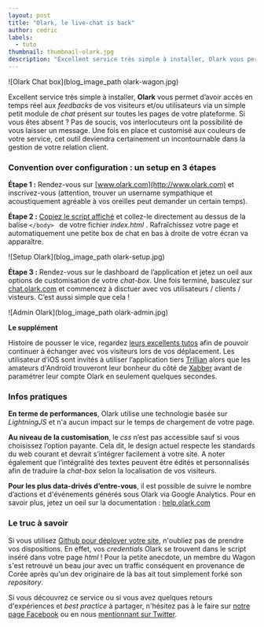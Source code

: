 ```yaml
---
layout: post
title: "Olark, le live-chat is back"
author: cedric
labels:
  - tuto
thumbnail: thumbnail-olark.jpg
description: "Excellent service très simple à installer, Olark vous permet d’avoir accès en temps réel aux feedbacks de vos visiteurs et/ou utilisateurs via un simple petit module de chat présent sur toutes les pages de votre plateforme. Si vous êtes absent ? Pas de soucis, vos interlocuteurs ont la possibilité de vous laisser un message. Une fois en place et customisé aux couleurs de votre service, cet outil deviendra certainement un incontournable dans la gestion de votre relation client."
---
```


![Olark Chat box](blog_image_path olark-wagon.jpg)

Excellent service très simple à installer, **Olark** vous permet d’avoir accès en temps réel aux *feedbacks* de vos visiteurs et/ou utilisateurs via un simple petit module de *chat* présent sur toutes les pages de votre plateforme. Si vous êtes absent ? Pas de soucis, vos interlocuteurs ont la possibilité de vous laisser un message. Une fois en place et customisé aux couleurs de votre service, cet outil deviendra certainement un incontournable dans la gestion de votre relation client.

### Convention over configuration : un setup en 3 étapes

**Étape 1 :** Rendez-vous sur [www.olark.com](http://www.olark.com) et inscrivez-vous (attention, trouver un username sympathique et acoustiquement agréable à vos oreilles peut demander un certain temps).

**Étape 2 :** [Copiez le script affiché](https://www.olark.com/install) et collez-le directement au dessus de la balise ```</body> ``` de votre fichier *index.html* . Rafraîchissez votre page et automatiquement une petite box de chat en bas à droite de votre écran va apparaître.

![Setup Olark](blog_image_path olark-setup.jpg)

**Étape 3 :** Rendez-vous sur le dashboard de l’application et jetez un oeil aux options de customisation de votre *chat-box*. Une fois terminé, basculez sur [chat.olark.com](https://chat.olark.com/) et commencez à disctuer avec vos utilisateurs / clients / visteurs. C’est aussi simple que cela !

![Admin Olark](blog_image_path olark-admin.jpg)

**Le supplément**

Histoire de pousser le vice, regardez [leurs excellents tutos](https://www.olark.com/help/clients) afin de pouvoir continuer à échanger avec vos visiteurs lors de vos déplacement. Les utilisateur d’iOS sont invités à utiliser l’application tiers [Trillian](https://itunes.apple.com/us/app/trillian/id327603487?mt=8) alors que les amateurs d'Androïd trouveront leur bonheur du côté de [Xabber](https://play.google.com/store/apps/details?id=com.xabber.android&hl=en) avant de paramétrer leur compte Olark en seulement quelques secondes.

### Infos pratiques

**En terme de performances**, Olark utilise une technologie basée sur *LightningJS* et n'a aucun impact sur le temps de chargement de votre page.

**Au niveau de la customisation**, le *css* n’est pas accessible sauf si vous choisissez l’option payante. Cela dit, le design actuel respecte les standards du web courant et devrait s’intégrer facilement à votre site. A noter également que l’intégralité des textes peuvent être édités et personnalisés afin de traduire la *chat-box* selon la localisation de vos visiteurs.

**Pour les plus data-drivés d’entre-vous**, il est possible de suivre le nombre d’actions et d'événements générés sous Olark via Google Analytics. Pour en savoir plus, jetez un oeil sur la documentation : [help.olark.com](https://www.olark.com/help)

### Le truc à savoir

Si vous utilisez [Github pour déployer votre site](https://www.youtube.com/watch?v=V6Zo68uQPqE), n'oubliez pas de prendre vos dispositions. En effet, vos *credentials* Olark se trouvent dans le script inséré dans votre page *html* ! Pour la petite anecdote, un membre du Wagon s'est retrouvé un beau jour avec un traffic conséquent en provenance de Corée après qu'un dev originaire de là bas ait tout simplement forké son *repository*.

Si vous découvrez ce service ou si vous avez quelques retours d'expériences et *best practice* à partager, n'hésitez pas à le faire sur [notre page Facebook](https://www.facebook.com/lewagonformation) ou en nous [mentionnant sur Twitter](https://www.twitter.com/lewagonparis).
